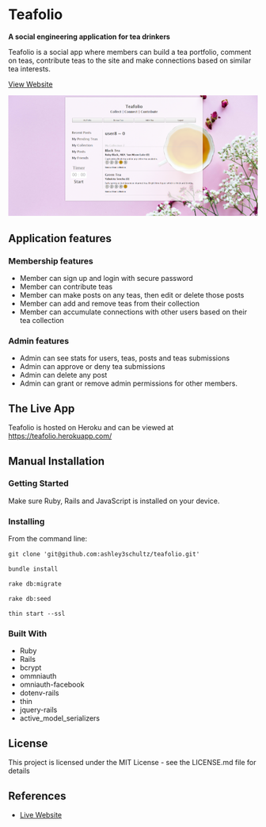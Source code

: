 # Teafolio
**A social engineering application for tea drinkers**

Teafolio is a social app where members can build a tea portfolio, comment on teas, contribute teas to the site and make connections based on similar tea interests. 

[View Website](https://teafolio.herokuapp.com/)

![screenshot](https://raw.githubusercontent.com/ashley3schultz/teafolio/master/app/assets/images/proj2.PNG)

## Application features
### Membership features
* Member can sign up and login with secure password
* Member can contribute teas
* Member can make posts on any teas, then edit or delete those posts
* Member can add and remove teas from their collection
* Member can accumulate connections with other users based on their tea collection

### Admin features
* Admin can see stats for users, teas, posts and teas submissions
* Admin can approve or deny tea submissions
* Admin can delete any post
* Admin can grant or remove admin permissions for other members.

## The Live App
Teafolio is hosted on Heroku and can be viewed at https://teafolio.herokuapp.com/

## Manual Installation 

### Getting Started 
Make sure Ruby, Rails and JavaScript is installed on your device.

### Installing
From the command line:
  ```
  git clone 'git@github.com:ashley3schultz/teafolio.git'
  ```
  ```
  bundle install
  ```
  ```
  rake db:migrate
  ```
  ```
  rake db:seed
  ```
  ```
  thin start --ssl
  ```
	
### Built With
* Ruby 
* Rails
* bcrypt
* ommniauth
* omniauth-facebook
* dotenv-rails
* thin
* jquery-rails
* active_model_serializers

## License
This project is licensed under the MIT License - see the LICENSE.md file for details

## References
* [Live Website](https://teafolio.herokuapp.com/)

